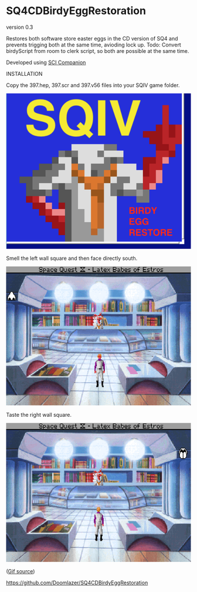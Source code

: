 # SQ4CDBirdyEggRestoration

version 0.3 

 Restores both software store easter eggs in the CD version of SQ4 and prevents trigging both at the same time, avioding lock up. Todo: Convert birdyScript from room to clerk script, so both are possible at the same time.
 
 Developed using <a href="http://scicompanion.com/">SCI Companion</a>

INSTALLATION

Copy the 397.hep, 397.scr and 397.v56 files into your SQIV game folder.

<img src="birdy.png"  width="600" alt="SQIV Birdy Egg Restoration cover art.">


Smell the left wall square and then face directly south.

<a href="https://www.benshoof.org/blog/space-quest-iv-easter-eggs"><img src="smell.gif"  width="600" alt="A gif showing how smelling the wall activates an easter egg."></a>


Taste the right wall square.

<a href="https://www.benshoof.org/blog/space-quest-iv-easter-eggs"><img src="taste.gif"  width="600" alt="a gif demonstrates licking the wall to start the second egg."></a>

(<a href="https://www.benshoof.org/blog/space-quest-iv-easter-eggs">Gif source</a>)


https://github.com/Doomlazer/SQ4CDBirdyEggRestoration
